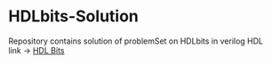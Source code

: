 # HDLbits-Solution
Repository contains solution of problemSet on HDLbits in verilog HDL <br />
link -> [HDL Bits](hdlbits.01xz.net/HDLbits)
